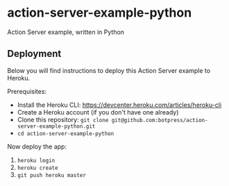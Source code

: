 # action-server-example-python

Action Server example, written in Python

## Deployment

Below you will find instructions to deploy this Action Server example to Heroku.

Prerequisites:

- Install the Heroku CLI: https://devcenter.heroku.com/articles/heroku-cli
- Create a Heroku account (if you don't have one already)
- Clone this repository: `git clone git@github.com:botpress/action-server-example-python.git`
- `cd action-server-example-python`

Now deploy the app:

1. `heroku login`
2. `heroku create`
2. `git push heroku master`
